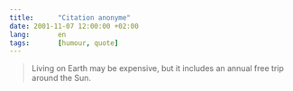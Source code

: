 ```yaml
---
title:      "Citation anonyme"
date: 2001-11-07 12:00:00 +02:00
lang:       en
tags:       [humour, quote]
---
```


> Living on Earth may be expensive, but it includes an annual free trip around the Sun.
